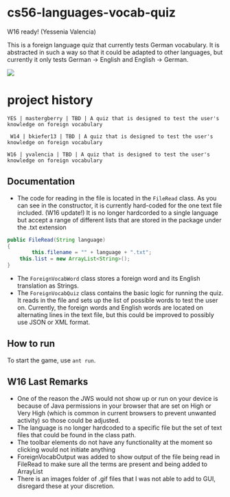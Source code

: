 # cs56-languages-vocab-quiz

W16 ready! (Yessenia Valencia)

This is a foreign language quiz that currently tests German vocabulary. It is abstracted in such a way so that it could be adapted to other languages, but currently it only tests German -> English and English -> German.

![](http://i.imgur.com/mTfTOD6.png)

project history
===============
```
YES | mastergberry | TBD | A quiz that is designed to test the user's knowledge on foreign vocabulary
```
```
 W14 | bkiefer13 | TBD | A quiz that is designed to test the user's knowledge on foreign vocabulary
```
```
W16 | yvalencia | TBD | A quiz that is designed to test the user's knowledge on foreign vocabulary
```

## Documentation

* The code for reading in the file is located in the `FileRead` class. As you can see in the constructor, it is currently hard-coded for the one text file included. (W16 update!) It is no longer hardcorded to a single language but accept a range of different lists that are stored in the package under the .txt extension

```java
public FileRead(String language)
{      
       	this.filename = "" + language + ".txt";
	this.list = new ArrayList<String>();
}
```



* The `ForeignVocabWord` class stores a foreign word and its English translation as Strings.
* The `ForeignVocabQuiz` class contains the basic logic for running the quiz. It reads in the file and sets up the list of possible words to test the user on. Currently, the foreign words and English words are located on alternating lines in the text file, but this could be improved to possibly use JSON or XML format.

## How to run
To start the game, use `ant run`.

## W16 Last Remarks

* One of the reason the JWS would not show up or run on your device is because of Java permissions in your browser that are set on High or Very High (which is common in current browsers to prevent unwanted activity) so those could be adjusted.
* The language is no longer hardcoded to a specific file but the set of text files that could be found in the class path.
* The toolbar elements do not have any functionality at the moment so clicking would not initiate anything
* ForeignVocabOutput was added to show output of the file being read in FileRead to make sure all the terms are present and being added to ArrayList
* There is an images folder of .gif files that I was not able to add to GUI, disregard these at your discretion. 